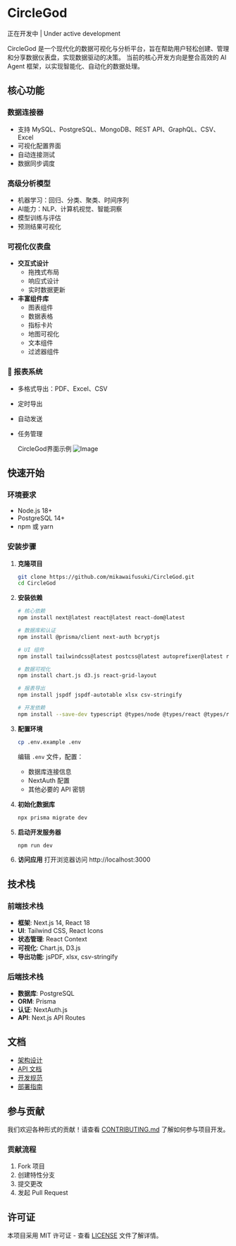 # CircleGod

正在开发中 | Under active development

CircleGod 是一个现代化的数据可视化与分析平台，旨在帮助用户轻松创建、管理和分享数据仪表盘，实现数据驱动的决策。
当前的核心开发方向是整合高效的 AI Agent 框架，以实现智能化、自动化的数据处理。

##  核心功能

###  数据连接器
- 支持 MySQL、PostgreSQL、MongoDB、REST API、GraphQL、CSV、Excel
- 可视化配置界面
- 自动连接测试
- 数据同步调度

###  高级分析模型
- 机器学习：回归、分类、聚类、时间序列
- AI能力：NLP、计算机视觉、智能洞察
- 模型训练与评估
- 预测结果可视化

###  可视化仪表盘
- **交互式设计**
  - 拖拽式布局
  - 响应式设计
  - 实时数据更新
- **丰富组件库**
  - 图表组件
  - 数据表格
  - 指标卡片
  - 地图可视化
  - 文本组件
  - 过滤器组件

### 📑 报表系统
- 多格式导出：PDF、Excel、CSV
- 定时导出
- 自动发送
- 任务管理

  CircleGod界面示例
![Image](https://github.com/user-attachments/assets/fb3b7ad4-495e-4d65-88ae-c07ee40ec03c)


##  快速开始

### 环境要求
- Node.js 18+
- PostgreSQL 14+
- npm 或 yarn


### 安装步骤

1. **克隆项目**
   ```bash
   git clone https://github.com/mikawaifusuki/CircleGod.git
   cd CircleGod
   ```

2. **安装依赖**
   ```bash
   # 核心依赖
   npm install next@latest react@latest react-dom@latest
   
   # 数据库和认证
   npm install @prisma/client next-auth bcryptjs
   
   # UI 组件
   npm install tailwindcss@latest postcss@latest autoprefixer@latest react-icons
   
   # 数据可视化
   npm install chart.js d3.js react-grid-layout
   
   # 报表导出
   npm install jspdf jspdf-autotable xlsx csv-stringify
   
   # 开发依赖
   npm install --save-dev typescript @types/node @types/react @types/react-dom prisma
   ```

3. **配置环境**
   ```bash
   cp .env.example .env
   ```
   编辑 `.env` 文件，配置：
   - 数据库连接信息
   - NextAuth 配置
   - 其他必要的 API 密钥

4. **初始化数据库**
   ```bash
   npx prisma migrate dev
   ```

5. **启动开发服务器**
   ```bash
   npm run dev
   ```

6. **访问应用**
   打开浏览器访问 http://localhost:3000

##  技术栈

### 前端技术栈
- **框架**: Next.js 14, React 18
- **UI**: Tailwind CSS, React Icons
- **状态管理**: React Context
- **可视化**: Chart.js, D3.js
- **导出功能**: jsPDF, xlsx, csv-stringify

### 后端技术栈
- **数据库**: PostgreSQL
- **ORM**: Prisma
- **认证**: NextAuth.js
- **API**: Next.js API Routes

##  文档

- [架构设计](./docs/architecture.md)
- [API 文档](./docs/api.md)
- [开发规范](./docs/development.md)
- [部署指南](./docs/deployment.md)

##  参与贡献

我们欢迎各种形式的贡献！请查看 [CONTRIBUTING.md](./CONTRIBUTING.md) 了解如何参与项目开发。

### 贡献流程
1. Fork 项目
2. 创建特性分支
3. 提交更改
4. 发起 Pull Request

##  许可证

本项目采用 MIT 许可证 - 查看 [LICENSE](./LICENSE) 文件了解详情。
